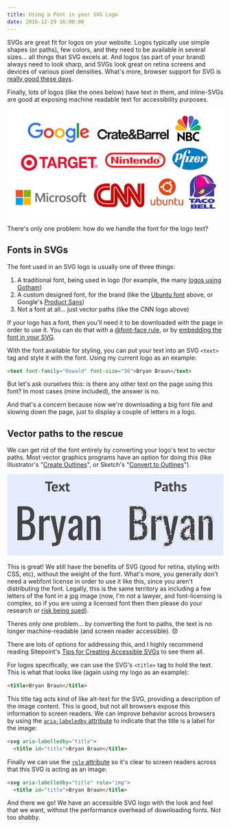 ```yaml
---
title: Using a Font in your SVG Logo
date: 2016-12-29 16:00:00
---
```


SVGs are great fit for logos on your website. Logos typically use simple shapes (or paths), few colors, and they need to be available in several sizes... all things that SVG excels at. And logos (as part of your brand) always need to look sharp, and SVGs look great on retina screens and devices of various pixel densities. What's more, browser support for SVG is [really good these days](http://caniuse.com/#feat=svg).

Finally, lots of logos (like the ones below) have text in them, and inline-SVGs are good at exposing machine readable text for accessibility purposes.

![Various logos with text in them](/assets/images/logos-with-text.png)

There's only one problem: how do we handle the font for the logo text?

## Fonts in SVGs

The font used in an SVG logo is usually one of three things:

1. A traditional font, being used in logo (for example, the many [logos using Gotham](http://gothamlogos.tumblr.com/))
2. A custom designed font, for the brand (like the [Ubuntu font](http://font.ubuntu.com/) above, or Google's [Product Sans](http://thenextweb.com/google/2015/09/01/google-created-an-entirely-new-typeface-for-its-snappy-logo-redesign/))
3. Not a font at all... just vector paths (like the CNN logo above)

If your logo has a font, then you'll need it to be downloaded with the page in order to use it. You can do that with a [@font-face rule](https://css-tricks.com/snippets/css/using-font-face/), or by [embedding the font in your SVG](http://nimbupani.com/about-fonts-in-svg.html).

With the font available for styling, you can put your text into an SVG `<text>` tag and style it with the font. Using my current logo as an example:

```html
<text font-family="Oswald" font-size="36">Bryan Braun</text>
```

But let's ask ourselves this: is there any other text on the page using this font? In most cases (mine included), the answer is no.

And that's a concern because now we're downloading a big font file and slowing down the page, just to display a couple of letters in a logo.

## Vector paths to the rescue

We can get rid of the font entirely by converting your logo's text to vector paths. Most vector graphics programs have an option for doing this (like Illustrator's "[Create Outlines](http://www.dummies.com/software/adobe/illustrator/how-to-outline-text-in-illustrator-cc/)", or Sketch's "[Convert to Outlines](https://www.sketchapp.com/learn/documentation/text/convert-to-outlines/)").

![The word "Bryan" displayed as text and paths](/assets/images/text-to-paths.png)

This is great! We still have the benefits of SVG (good for retina, styling with CSS, etc), without the weight of the font. What's more, you generally don't need a webfont license in order to use it like this, since you aren't distributing the font. Legally, this is the same territory as including a few letters of the font in a jpg image (now, I'm not a lawyer, and font-licensing is complex, so if you are using a licensed font then then please do your research or [risk being sued](http://www.hollywoodreporter.com/thr-esq/nbcu-sued-harry-potter-font-theft-lawsuit-351823)).

Theres only one problem... by converting the font to paths, the text is no longer machine-readable (and screen reader accessible). 😞

There are lots of options for addressing this, and I highly recommend reading Sitepoint's [Tips for Creating Accessible SVGs](https://www.sitepoint.com/tips-accessible-svg/) to see them all.

For logos specifically, we can use the SVG's `<title>` tag to hold the text. This is what that looks like (again using my logo as an example):

```html
<title>Bryan Braun</title>
```

This title tag acts kind of like alt-text for the SVG, providing a description of the image content. This is good, but not all browsers expose this information to screen readers. We can improve behavior across browsers by using the [`aria-labeledby` attribute](https://developer.mozilla.org/en-US/docs/Web/Accessibility/ARIA/ARIA_Techniques/Using_the_aria-labelledby_attribute) to indicate that the title is a label for the image:

```html
<svg aria-labelledby="title">
  <title id="title">Bryan Braun</title>
```

Finally we can use the [`role` attribute](https://developer.mozilla.org/en-US/docs/Web/Accessibility/ARIA/ARIA_Techniques) so it's clear to screen readers across that this SVG is acting as an image:

```html
<svg aria-labelledby="title" role="img">
  <title id="title">Bryan Braun</title>
```

And there we go! We have an accessible SVG logo with the look and feel that we want, without the performance overhead of downloading fonts. Not too shabby.
